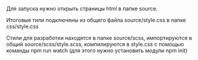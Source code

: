 Для запуска нужно открыть страницы html в папке source. 

Итоговые тили подключены из общего файла source/style.css в папке css/style.css 

Стили для разработки находятся в папке source/scss, импортируются в общий source/scss/style.scss, компилируются в style.css с помощью команды npm run watch (для этого нужно установить модули npm init)